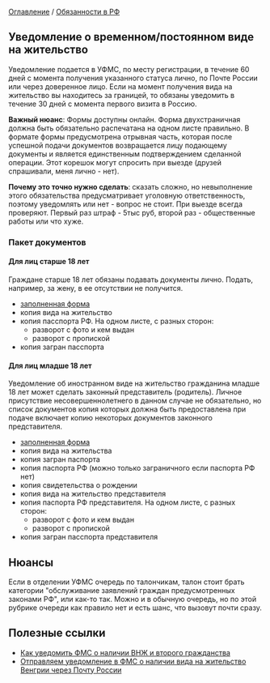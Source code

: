 [Оглавление](/faq/) / [Обязанности в РФ](/faq/docs/Обязанности_в_РФ.html)

## Уведомление о временном/постоянном виде на жительство
Уведомление подается в УФМС, по месту регистрации, в течение 60 дней с момента получения указанного статуса лично, по Почте России или через доверенное лицо. Если на момент получения вида на жительство вы находитесь за границей, то обязаны уведомить в течение 30 дней с момента первого визита в Россию.

**Важный нюанс**: Формы доступны онлайн. Форма двухстраничная должна быть обязательно распечатана на одном листе правильно. В формате формы предусмотрена отрывная часть, которая после успешной подачи документов возвращается лицу подающему документы и является единственным подтверждением сделанной операции. Этот корешок могут спросить при выезде (друзей спрашивали, меня лично - нет).

**Почему это точно нужно сделать**: сказать сложно, но невыполнение этого обязательства предусматривает уголовную ответственность, поэтому уведомлять или нет - вопрос не стоит. При выезде всегда проверяют. Первый раз штраф - 5тыс руб, второй раз - общественные работы или что хуже.

### Пакет документов
#### Для лиц старше 18 лет
Граждане старше 18 лет обязаны подавать документы лично. Подать, например, за жену, в ее отсутствии не получится.
* [заполненная форма](/misc/after_18.pdf)
* копия вида на жительство
* копия пасспорта РФ. На одном листе, с разных сторон:
  * разворот с фото и кем выдан
  * разворот с пропиской
* копия загран пасспорта
#### Для лиц младше 18 лет
Уведомление об иностранном виде на жительство гражданина младше 18 лет может сделать законный представитель (родитель). Личное присутствие несовершеннолетнего в данном случае не обязательно, но список документов копия которых должна быть предоставлена при подаче включает копию некоторых документов законного представителя.
* [заполненная форма](/misc/before_18.pdf)
* копия вида на жительства
* копия загран паспорта
* копия паспорта РФ (можно только заграничного если паспорта РФ нет)
* копия свидетельства о рождении
* копия вида на жительство представителя
* копия паспорта РФ представителя. На одном листе, с разных сторон:
  * разворот с фото и кем выдан
  * разворот с пропиской
* копия загран пасспорта представителя

## Нюансы
Если в отделении УФМС очередь по талончикам, талон стоит брать категории "обслуживание заявлений граждан предусмотренных законами РФ", или как-то так. Можно и в обычную очередь, но по этой рубрике очереди как правило нет и есть шанс, что вызовут почти сразу.

## Полезные ссылки
* [Как уведомить ФМС о наличии ВНЖ и второго гражданства](http://prian.ru/pub/31733.html)
* [Отправляем уведомление в ФМС о наличии вида на жительство Венгрии через Почту России](http://www.my-vengria.ru/2015/03/29/отправляем-уведомление-фмс-о-наличии-вида-на-жительство-венгрии-через-почту-россии/)